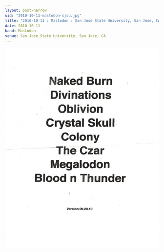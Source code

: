 ```yaml
---
layout: post-narrow
uid: "2010-10-11-mastodon-sjsu.jpg"
title: "2010-10-11 : Mastodon : San Jose State University, San Jose, CA"
date: 2010-10-11
band: Mastodon
venue: San Jose State University, San Jose, CA
---
```


<div class="showcase">
  <img src="/img/2010/10/20101011-Mastodon-SJSU.jpg" alt="2010-10-11-mastodon-sjsu.jpg">
</div>
